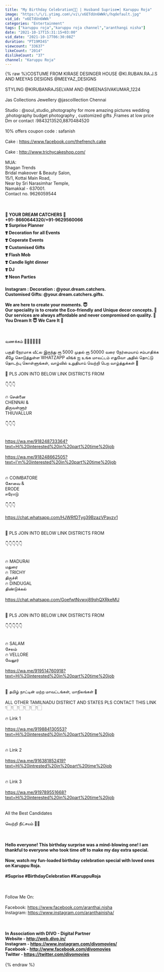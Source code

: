 ```yaml
---
title: "My Birthday Celebration🥳🎂 | Husband Suprise❤️| Karuppu Roja"
image: "https:\/\/i.ytimg.com\/vi\/x6ETdUn6WWk\/hqdefault.jpg"
vid_id: "x6ETdUn6WWk"
categories: "Entertainment"
tags: ["karuppu roja","karuppu roja channel","aranthangi nisha"]
date: "2021-10-17T15:31:15+03:00"
vid_date: "2021-10-17T06:30:08Z"
duration: "PT19M34S"
viewcount: "33637"
likeCount: "2014"
dislikeCount: "37"
channel: "Karuppu Roja"
---
```

{% raw %}COSTUME FROM KIRASE DESINGER HOUSE @KI.RUBAN.RA.J.S <br />AND MEEYAS DESIGNS @MEEYAZ_DESIGNS <br /><br />STYLING @KIRUBANRAJSELVAM AND @MEENASIVAKUMAR_1224<br /><br />Jas Collections Jewellery @jascolllection Chennai<br /><br />Studio : @soul_studio_photography  for more amazing pictures wedding ,photography budget photography , customized gifts ,Frames at low price Dm or contact :9843213520,8870484520<br /><br />10% offers coupon code : safanish<br /><br />Cake : <a rel="nofollow" target="blank" href="https://www.facebook.com/thefrench.cake">https://www.facebook.com/thefrench.cake</a><br /><br />Cake : <a rel="nofollow" target="blank" href="http://www.trichycakeshop.com/">http://www.trichycakeshop.com/</a><br /><br />MUA:<br />Shagan Trends<br />Bridal makeover &amp; Beauty Salon,<br />15/1, Kottai Main Road,<br />Near by Sri Narasimhar Temple,<br />Namakkal - 637001.<br />Contact no. 9626059544<br /><br />****************************************<br /><br />🌈 YOUR DREAM CATCHERS 🌈<br />+91- 8660644320/+91-9629560066<br />❣️ Surprise Planner<br />❣️ Decoration for all Events <br />❣️ Coperate Events<br />❣️ Customised Gifts<br />❣️ Flash Mob<br />❣️ Candle light dinner<br />❣️ DJ <br />❣️ Neon Parties<br /><br />Instagram : Decoration : @your.dream.catchers.<br />Customised Gifts: @your.dream.catchers.gifts. <br /><br />We are here to create your moments. 😇<br />Our speciality is to create the Eco-friendly and Unique decor concepts. 🍃<br />Our services are always affordable and never compromised on quality. 💯<br />You Dream It 😇 We Care It 🥰<br /><br />****************************************<br /><br />வணக்கம் 🙋🏻‍♀️🙋🏻‍♂️<br /><br />பகுதி நேரமாக வீட்ல இருந்து ரூ 5000 முதல் ரூ 50000 வரை நேர்மையாய் சம்பாதிக்க கீழே கொடுத்துள்ள WHATZAPP லிங்க் ஐ உங்க மாவட்டம் எதுவோ அதில் தொட்டு தொடற்பு கொள்ளுங்கள், வாழ்வில் உறுதியாய் வெற்றி பெற வாழ்த்துக்கள் 🤝<br /><br />🛑 PLS JOIN INTO BELOW LINK DISTRICTS FROM<br /><br />👇👇👇<br /><br />🔥 சென்னை <br />CHENNAI &amp;<br />திருவள்ளூர் <br />THIUVALLUR <br /><br />👇👇👇<br /><br /><br /><a rel="nofollow" target="blank" href="https://wa.me/918248733364?text=Hi%20interested%20in%20part%20time%20job">https://wa.me/918248733364?text=Hi%20interested%20in%20part%20time%20job</a><br /><br /><a rel="nofollow" target="blank" href="https://wa.me/918248662505?text=I'm%20interested%20in%20part%20time%20job">https://wa.me/918248662505?text=I'm%20interested%20in%20part%20time%20job</a><br /><br /><br />🔥 COIMBATORE<br /> கோவை &amp; <br />ERODE <br />ஈரோடு <br /><br />👇👇👇<br /><br /><a rel="nofollow" target="blank" href="https://chat.whatsapp.com/HJWRfDTyg39BzazVPayzv1">https://chat.whatsapp.com/HJWRfDTyg39BzazVPayzv1</a><br /><br /><br />🛑 PLS JOIN INTO BELOW LINK DISTRICTS FROM<br /> <br />👇👇👇👇👇<br /><br /><br />🔥 MADURAI<br /> மதுரை<br />🔥 TRICHY<br /> திருச்சி<br />🔥 DINDUGAL <br />திண்டுக்கல் <br /><br /><a rel="nofollow" target="blank" href="https://chat.whatsapp.com/GoefwtNvwxj89qhQXRkeMU">https://chat.whatsapp.com/GoefwtNvwxj89qhQXRkeMU</a><br /><br /><br />🛑 PLS JOIN INTO BELOW LINK DISTRICTS FROM<br /> <br />👇👇👇👇👇<br /><br /><br />🔥 SALAM<br /> சேலம்<br />🔥 VELLORE <br />வேலூர் <br /><br /><a rel="nofollow" target="blank" href="https://wa.me/919514760918?text=Hi%20interested%20in%20part%20time%20job">https://wa.me/919514760918?text=Hi%20interested%20in%20part%20time%20job</a><br /><br /><br />🛑 தமிழ் நாட்டின் மற்ற மாவட்டங்கள், மாநிலங்கள் 🚩<br /><br />ALL OTHER TAMILNADU DISTRICT AND STATES PLS CONTACT THIS LINK <br />👇🏻👇🏻👇🏻👇🏻👇🏻👇🏻<br /><br />🔥 Link 1 <br /><br /><a rel="nofollow" target="blank" href="https://wa.me/919884130553?text=Hi%20interested%20in%20part%20time%20job">https://wa.me/919884130553?text=Hi%20interested%20in%20part%20time%20job</a><br /><br /><br />🔥 Link 2 <br /><br /><a rel="nofollow" target="blank" href="https://wa.me/916381852419?text=Hi%20intrested%20in%20part%20time%20job">https://wa.me/916381852419?text=Hi%20intrested%20in%20part%20time%20job</a><br /><br /><br />🔥 Link 3<br /><br /><a rel="nofollow" target="blank" href="https://wa.me/919789551668?text=Hi%20interested%20in%20part%20time%20job">https://wa.me/919789551668?text=Hi%20interested%20in%20part%20time%20job</a><br /><br /><br />All the Best Candidates<br /><br />வெற்றி நி்ட்சயம் 💪🏻<br /><br />****************************************<br /><br />Hello everyone! This birthday surprise was a mind-blowing one! I am thankful to everyone who took time off to make my day extra special. <br /><br />Now, watch my fun-loaded birthday celebration special with loved ones on Karuppu Roja.<br /><br />#Suprise #BirthdayCelebration #KaruppuRoja<br /><br />****************************************<br /><br />Follow Me On: <br /><br />Facebook:  <a rel="nofollow" target="blank" href="https://www.facebook.com/aranthai.nisha">https://www.facebook.com/aranthai.nisha</a><br />Instagram: <a rel="nofollow" target="blank" href="https://www.instagram.com/aranthainisha/">https://www.instagram.com/aranthainisha/</a><br /><br />****************************************<br /><br />In Association with DIVO - Digital Partner<br />Website   - <a rel="nofollow" target="blank" href="http://web.divo.in/">http://web.divo.in/</a><br />Instagram - <a rel="nofollow" target="blank" href="https://www.instagram.com/divomovies/">https://www.instagram.com/divomovies/</a><br />Facebook  - <a rel="nofollow" target="blank" href="http://www.facebook.com/divomovies">http://www.facebook.com/divomovies</a><br />Twitter   - <a rel="nofollow" target="blank" href="https://twitter.com/divomovies">https://twitter.com/divomovies</a><br /><br />​****************************************{% endraw %}
